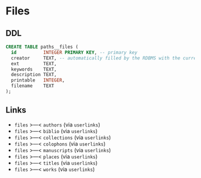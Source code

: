 # Files

## DDL

```sql
CREATE TABLE paths__files (
  id          INTEGER PRIMARY KEY, -- primary key
  creator     TEXT, -- automatically filled by the RDBMS with the current user id
  ext         TEXT,
  keywords    TEXT,
  description TEXT,
  printable   INTEGER,
  filename    TEXT
);
```

## Links
- `files` >—<  `authors` (via `userlinks`)
- `files` >—<  `biblio` (via `userlinks`)
- `files` >—<  `collections` (via `userlinks`)
- `files` >—<  `colophons` (via `userlinks`)
- `files` >—<  `manuscripts` (via `userlinks`)
- `files` >—<  `places` (via `userlinks`)
- `files` >—<  `titles` (via `userlinks`)
- `files` >—<  `works` (via `userlinks`)
